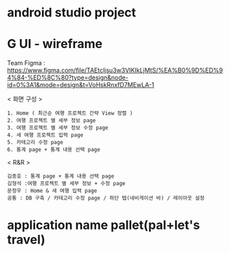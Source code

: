 # android studio project

# G UI - wireframe
Team Figma : https://www.figma.com/file/TAEtcljsu3w3VIKIkLjMtS/%EA%B0%9D%ED%94%84-%ED%8C%80?type=design&node-id=0%3A1&mode=design&t=VoHskRnxfD7MEwLA-1

< 화면 구성 >
    
    1. Home ( 최근순 여행 프로젝트 간략 View 정렬 )
    2. 여행 프로젝트 별 세부 정보 page
    3. 여행 프로젝트 별 세부 정보 수정 page
    4. 새 여행 프로젝트 입력 page
    5. 카테고리 수정 page
    6. 통계 page + 통계 내용 선택 page

< R&R >

    김종호 : 통계 page + 통계 내용 선택 page
    김형석 :여행 프로젝트 별 세부 정보 + 수정 page
    문정우 : Home & 새 여행 입력 page
    공통 : DB 구축 / 카테고리 수정 page / 하단 탭(네비게이션 바) / 레이아웃 설정

# application name pallet(pal+let's travel)

